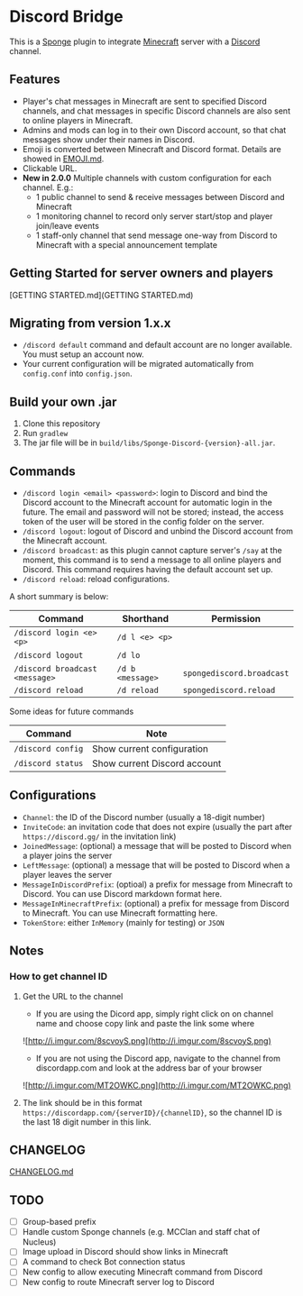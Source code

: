# Discord Bridge
This is a [Sponge](http://spongepowered.com) plugin to integrate [Minecraft](https://minecraft.net) server with a [Discord](https://discordapp.com) channel. 

## Features

- Player's chat messages in Minecraft are sent to specified Discord channels, and chat messages in specific Discord channels are also sent to online players in Minecraft.
- Admins and mods can log in to their own Discord account, so that chat messages show under their names in Discord.
- Emoji is converted between Minecraft and Discord format. Details are showed in [EMOJI.md](EMOJI.md).
- Clickable URL.
- **New in 2.0.0** Multiple channels with custom configuration for each channel. E.g.:
  - 1 public channel to send & receive messages between Discord and Minecraft
  - 1 monitoring channel to record only server start/stop and player join/leave events
  - 1 staff-only channel that send message one-way from Discord to Minecraft with a special announcement template

## Getting Started for server owners and players

[GETTING STARTED.md](GETTING STARTED.md)

## Migrating from version 1.x.x
- `/discord default` command and default account are no longer available. You must setup an account now.
- Your current configuration will be migrated automatically from `config.conf` into `config.json`.

## Build your own .jar

1. Clone this repository
1. Run `gradlew`
1. The jar file will be in `build/libs/Sponge-Discord-{version}-all.jar`.

## Commands

- `/discord login <email> <password>`: login to Discord and bind the Discord account to the Minecraft account for automatic login in the future. The email and password will not be stored; instead, the access token of the user will be stored in the config folder on the server.
- `/discord logout`: logout of Discord and unbind the Discord account from the Minecraft account. 
- `/discord broadcast`: as this plugin cannot capture server's `/say` at the moment, this command is to send a message to all online players and Discord. This command requires having the default account set up.  
- `/discord reload`: reload configurations.

A short summary is below:

| Command | Shorthand | Permission |
|---------|-----------|------------|
| `/discord login <e> <p>` | `/d l <e> <p>` | &nbsp; |
| `/discord logout` | `/d lo` | &nbsp; |
| `/discord broadcast <message>` | `/d b <message>` | `spongediscord.broadcast` |
| `/discord reload` | `/d reload` | `spongediscord.reload` |

Some ideas for future commands

| Command | Note |
|---------|------|
| `/discord config` | Show current configuration |
| `/discord status` | Show current Discord account |

## Configurations

- `Channel`: the ID of the Discord number (usually a 18-digit number)
- `InviteCode`: an invitation code that does not expire (usually the part after `https://discord.gg/` in the invitation link)
- `JoinedMessage`: (optional) a message that will be posted to Discord when a player joins the server
- `LeftMessage`: (optional) a message that will be posted to Discord when a player leaves the server
- `MessageInDiscordPrefix`: (optioal) a prefix for message from Minecraft to Discord. You can use Discord markdown format here.
- `MessageInMinecraftPrefix`: (optional) a prefix for message from Discord to Minecraft. You can use Minecraft formatting here.
- `TokenStore`: either `InMemory` (mainly for testing) or `JSON`

## Notes

### How to get channel ID

1. Get the URL to the channel
   - If you are using the Dicord app, simply right click on on channel name and choose copy link and paste the link some where
   
   ![http://i.imgur.com/8scvoyS.png](http://i.imgur.com/8scvoyS.png)
   - If you are not using the Discord app, navigate to the channel from discordapp.com and look at the address bar of your browser
   
   ![http://i.imgur.com/MT2OWKC.png](http://i.imgur.com/MT2OWKC.png)

1. The link should be in this format `https://discordapp.com/{serverID}/{channelID}`, so the channel ID is the last 18 digit number in this link.

## CHANGELOG

[CHANGELOG.md](CHANGELOG.md)

## TODO

- [ ] Group-based prefix
- [ ] Handle custom Sponge channels (e.g. MCClan and staff chat of Nucleus)
- [ ] Image upload in Discord should show links in Minecraft
- [ ] A command to check Bot connection status
- [ ] New config to allow executing Minecraft command from Discord
- [ ] New config to route Minecraft server log to Discord